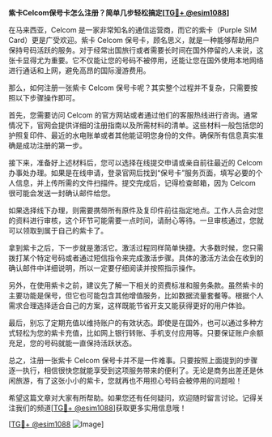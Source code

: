**紫卡Celcom保号卡怎么注册？简单几步轻松搞定[[TG💪+ @esim1088](https://t.me/s/esim1088)]**

在马来西亚，Celcom 是一家非常知名的通信运营商，而它的紫卡（Purple SIM Card）更是广受欢迎。紫卡 Celcom 保号卡，顾名思义，就是一种能够帮助用户保持号码活跃的服务。对于经常出国旅行或者需要长时间在国外停留的人来说，这张卡显得尤为重要。它不仅能让您的号码不被停用，还能让您在国外使用本地网络进行通话和上网，避免高昂的国际漫游费用。

那么，如何注册一张紫卡 Celcom 保号卡呢？其实整个过程并不复杂，只需要按照以下步骤操作即可。

首先，您需要访问 Celcom 的官方网站或者通过他们的客服热线进行咨询。通常情况下，官网会提供详细的注册指南以及所需材料的清单。这些材料一般包括您的护照复印件、最近的水电账单或者其他能证明您身份的文件。确保所有信息真实准确是成功注册的第一步。

接下来，准备好上述材料后，您可以选择在线提交申请或亲自前往最近的 Celcom 办事处办理。如果是在线申请，登录官网后找到“保号卡”服务页面，填写必要的个人信息，并上传所需的文件扫描件。提交完成后，记得检查邮箱，因为 Celcom 很可能会发送一封确认邮件给您。

如果选择线下办理，则需要携带所有原件及复印件前往指定地点。工作人员会对您的资料进行审核，这个环节可能需要一点时间，请耐心等待。一旦审核通过，您就可以领取到属于自己的紫卡了。

拿到紫卡之后，下一步就是激活它。激活过程同样简单快捷。大多数时候，您只需拨打某个特定号码或者通过短信指令来完成激活步骤。具体的激活方法会在收到的确认邮件中详细说明，所以一定要仔细阅读并按照指示操作。

另外，在使用紫卡之前，建议先了解一下相关的资费标准和服务条款。虽然紫卡的主要功能是保号，但它也可能包含其他增值服务，比如数据流量套餐等。根据个人需求合理选择适合自己的方案，这样既能节省开支又能获得更好的用户体验。

最后，别忘了定期充值以维持账户的有效状态。即使是在国外，也可以通过多种方式轻松为您的紫卡充值，比如网上银行转账、手机支付应用等。只要保证账户余额充足，您的号码就能一直保持活跃状态。

总之，注册一张紫卡 Celcom 保号卡并不是一件难事。只要按照上面提到的步骤逐一执行，相信很快您就能享受到这项服务带来的便利了。无论是商务出差还是休闲旅游，有了这张小小的紫卡，您就再也不用担心号码会被停用的问题啦！

希望这篇文章对大家有所帮助。如果您还有任何疑问，欢迎随时留言讨论。记得关注我们的频道[[TG💪+ @esim1088](https://t.me/s/esim1088)]获取更多实用信息哦！

[[TG💪+ @esim1088](https://t.me/s/esim1088) ![Image](https://i.postimg.cc/4NQfJmqS/Snipaste-2025-05-13-00-14-12.png)]